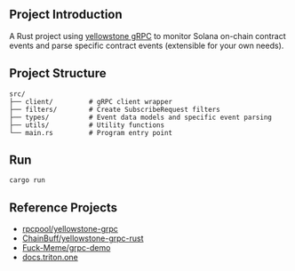 ## Project Introduction

A Rust project using [yellowstone gRPC](https://github.com/rpcpool/yellowstone-grpc) to monitor Solana on-chain contract events and parse specific contract events (extensible for your own needs).

## Project Structure

```
src/
├── client/         # gRPC client wrapper
├── filters/        # Create SubscribeRequest filters
├── types/          # Event data models and specific event parsing
├── utils/          # Utility functions
└── main.rs         # Program entry point
```

## Run

```
cargo run
```

## Reference Projects

- [rpcpool/yellowstone-grpc](https://github.com/rpcpool/yellowstone-grpc)
- [ChainBuff/yellowstone-grpc-rust](https://github.com/ChainBuff/yellowstone-grpc-rust)
- [Fuck-Meme/grpc-demo](https://github.com/Fuck-Meme/grpc-demo)
- [docs.triton.one](https://docs.triton.one/project-yellowstone/dragons-mouth-grpc-subscriptions#example-subscribe-requests)
